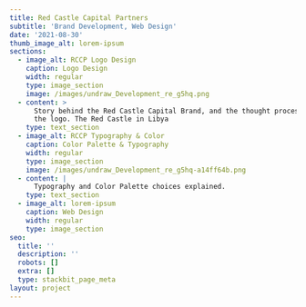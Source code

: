 ```yaml
---
title: Red Castle Capital Partners
subtitle: 'Brand Development, Web Design'
date: '2021-08-30'
thumb_image_alt: lorem-ipsum
sections:
  - image_alt: RCCP Logo Design
    caption: Logo Design
    width: regular
    type: image_section
    image: /images/undraw_Development_re_g5hq.png
  - content: >
      Story behind the Red Castle Capital Brand, and the thought process behind
      the logo. The Red Castle in Libya
    type: text_section
  - image_alt: RCCP Typography & Color
    caption: Color Palette & Typography
    width: regular
    type: image_section
    image: /images/undraw_Development_re_g5hq-a14ff64b.png
  - content: |
      Typography and Color Palette choices explained.
    type: text_section
  - image_alt: lorem-ipsum
    caption: Web Design
    width: regular
    type: image_section
seo:
  title: ''
  description: ''
  robots: []
  extra: []
  type: stackbit_page_meta
layout: project
---
```

